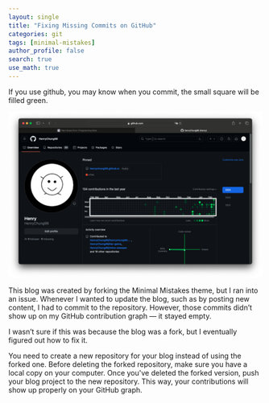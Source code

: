 ```yaml
---
layout: single
title: "Fixing Missing Commits on GitHub"
categories: git
tags: [minimal-mistakes]
author_profile: false
search: true
use_math: true
---
```


If you use github, you may know when you commit, the small square will be filled green.

![des1](/assets/images/2024-02-25-plantGrass/des1.png)

This blog was created by forking the Minimal Mistakes theme, but I ran into an issue. Whenever I wanted to update the blog, such as by posting new content, I had to commit to the repository. However, those commits didn’t show up on my GitHub contribution graph — it stayed empty.

I wasn’t sure if this was because the blog was a fork, but I eventually figured out how to fix it.

You need to create a new repository for your blog instead of using the forked one. Before deleting the forked repository, make sure you have a local copy on your computer. Once you've deleted the forked version, push your blog project to the new repository. This way, your contributions will show up properly on your GitHub graph.
